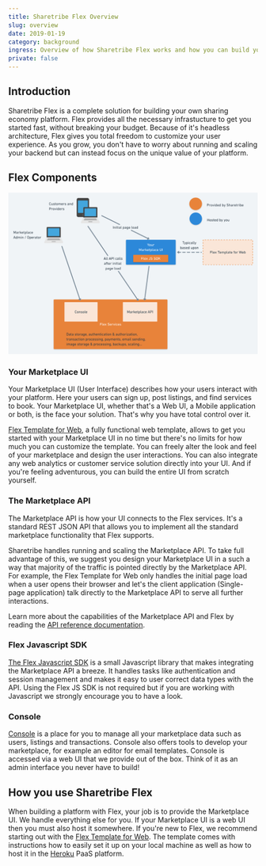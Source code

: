 ```yaml
---
title: Sharetribe Flex Overview
slug: overview
date: 2019-01-19
category: background
ingress: Overview of how Sharetribe Flex works and how you can build your sharing economy platform using it.
private: false
---
```


## Introduction

Sharetribe Flex is a complete solution for building your own sharing economy platform. Flex provides all the necessary infrastucture to get you started fast, without breaking your budget. Because of it's headless architecture, Flex gives you total freedom to customize your user experience. As you grow, you don't have to worry about running and scaling your backend but can instead focus on the unique value of your platform.

## Flex Components

![Flex customer architecture](./flex-customer-architecture.png)

### Your Marketplace UI

Your Marketplace UI (User Interface) describes how your users interact with your platform. Here your users can sign up, post listings, and find services to book. Your Marketplace UI, whether that's a Web UI, a Mobile application or both, is the face your solution. That's why you have total control over it.

[Flex Template for Web](/references/ftw/), a fully functional web template, allows to get you started with your Marketplace UI in no time but there's no limits for how much you can customize the template. You can freely alter the look and feel of your marketplace and design the user interactions. You can also integrate any web analytics or customer service solution directly into your UI. And if you're feeling adventurous, you can build the entire UI from scratch yourself.

### The Marketplace API

The Marketplace API is how your UI connects to the Flex services. It's a standard REST JSON API that allows you to implement all the standard marketplace functionality that Flex supports.

Sharetribe handles running and scaling the Marketplace API. To take full advantage of this, we suggest you design your Marketplace UI in a such a way that majority of the traffic is pointed directly by the Marketplace API. For example, the Flex Template for Web only handles the initial page load when a user opens their browser and let's the client application (Single-page application) talk directly to the Marketplace API to serve all further interactions.

Learn more about the capabilities of the Marketplace API and Flex by reading the [API reference documentation](/references/api/).

### Flex Javascript SDK

[The Flex Javascript SDK](/references/js-sdk) is a small Javascript library that makes integrating the Marketplace API a breeze. It handles tasks like authentication and session management and makes it easy to user correct data types with the API. Using the Flex JS SDK is not required but if you are working with Javascript we strongly encourage you to have a look.

### Console

[Console](https://flex-console.sharetribe.com/) is a place for you to manage all your marketplace data such as users, listings and transactions. Console also offers tools to develop your marketplace, for example an editor for email templates. Console is accessed via a web UI that we provide out of the box. Think of it as an admin interface you never have to build!

## How you use Sharetribe Flex

When building a platform with Flex, your job is to provide the Marketplace UI. We handle everything else for you. If your Marketplace UI is a web UI then you must also host it somewhere. If you're new to Flex, we recommend starting out with the [Flex Template for Web](/references/ftw/). The template comes with instructions how to easily set it up on your local machine as well as how to host it in the [Heroku](https://heroku.com/) PaaS platform.

